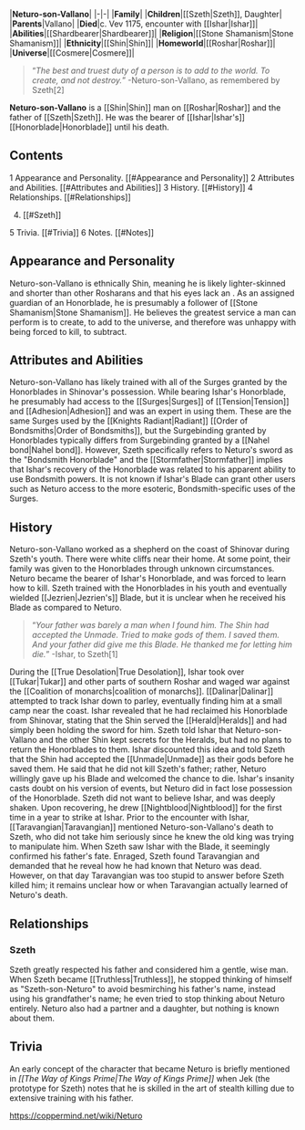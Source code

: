 |**Neturo-son-Vallano**|
|-|-|
|**Family**|
|**Children**|[[Szeth\|Szeth]], Daughter|
|**Parents**|Vallano|
|**Died**|c. Vev 1175, encounter with [[Ishar\|Ishar]]|
|**Abilities**|[[Shardbearer\|Shardbearer]]|
|**Religion**|[[Stone Shamanism\|Stone Shamanism]]|
|**Ethnicity**|[[Shin\|Shin]]|
|**Homeworld**|[[Roshar\|Roshar]]|
|**Universe**|[[Cosmere\|Cosmere]]|

>“*The best and truest duty of a person is to add to the world. To create, and not destroy.*”
\-Neturo-son-Vallano, as remembered by Szeth[2]


**Neturo-son-Vallano** is a [[Shin\|Shin]] man on [[Roshar\|Roshar]] and the father of [[Szeth\|Szeth]]. He was the bearer of [[Ishar\|Ishar's]] [[Honorblade\|Honorblade]] until his death.

## Contents

1 Appearance and Personality. [[#Appearance and Personality]] 
2 Attributes and Abilities. [[#Attributes and Abilities]] 
3 History. [[#History]] 
4 Relationships. [[#Relationships]] 

4. [[#Szeth]] 


5 Trivia. [[#Trivia]] 
6 Notes. [[#Notes]] 


## Appearance and Personality
Neturo-son-Vallano is ethnically Shin, meaning he is likely lighter-skinned and shorter than other Rosharans and that his eyes lack an . As an assigned guardian of an Honorblade, he is presumably a follower of [[Stone Shamanism\|Stone Shamanism]]. He believes the greatest service a man can perform is to create, to add to the universe, and therefore was unhappy with being forced to kill, to subtract.

## Attributes and Abilities
Neturo-son-Vallano has likely trained with all of the Surges granted by the Honorblades in Shinovar's possession. While bearing Ishar's Honorblade, he presumably had access to the [[Surges\|Surges]] of [[Tension\|Tension]] and [[Adhesion\|Adhesion]] and was an expert in using them. These are the same Surges used by the [[Knights Radiant\|Radiant]] [[Order of Bondsmiths\|Order of Bondsmiths]], but the Surgebinding granted by Honorblades typically differs from Surgebinding granted by a [[Nahel bond\|Nahel bond]]. However, Szeth specifically refers to Neturo's sword as the "Bondsmith Honorblade" and the [[Stormfather\|Stormfather]] implies that Ishar's recovery of the Honorblade was related to his apparent ability to use Bondsmith powers. It is not known if Ishar's Blade can grant other users such as Neturo access to the more esoteric, Bondsmith-specific uses of the Surges.

## History
Neturo-son-Vallano worked as a shepherd on the coast of Shinovar during Szeth's youth. There were white cliffs near their home. At some point, their family was given to the Honorblades through unknown circumstances. Neturo became the bearer of Ishar's Honorblade, and was forced to learn how to kill. Szeth trained with the Honorblades in his youth and eventually wielded [[Jezrien\|Jezrien's]] Blade, but it is unclear when he received his Blade as compared to Neturo.

>“*Your father was barely a man when I found him. The Shin had accepted the Unmade. Tried to make gods of them. I saved them. And your father did give me this Blade. He thanked me for letting him die.*”
\-Ishar, to Szeth[1]

During the [[True Desolation\|True Desolation]], Ishar took over [[Tukar\|Tukar]] and other parts of southern Roshar and waged war against the [[Coalition of monarchs\|coalition of monarchs]]. [[Dalinar\|Dalinar]] attempted to track Ishar down to parley, eventually finding him at a small camp near the coast. Ishar revealed that he had reclaimed his Honorblade from Shinovar, stating that the Shin served the [[Herald\|Heralds]] and had simply been holding the sword for him. Szeth told Ishar that Neturo-son-Vallano and the other Shin kept secrets for the Heralds, but had no plans to return the Honorblades to them. Ishar discounted this idea and told Szeth that the Shin had accepted the [[Unmade\|Unmade]] as their gods before he saved them. He said that he did not kill Szeth's father; rather, Neturo willingly gave up his Blade and welcomed the chance to die. Ishar's insanity casts doubt on his version of events, but Neturo did in fact lose possession of the Honorblade. Szeth did not want to believe Ishar, and was deeply shaken. Upon recovering, he drew [[Nightblood\|Nightblood]] for the first time in a year to strike at Ishar.
Prior to the encounter with Ishar, [[Taravangian\|Taravangian]] mentioned Neturo-son-Vallano's death to Szeth, who did not take him seriously since he knew the old king was trying to manipulate him. When Szeth saw Ishar with the Blade, it seemingly confirmed his father's fate. Enraged, Szeth found Taravangian and demanded that he reveal how he had known that Neturo was dead. However, on that day Taravangian was too stupid to answer before Szeth killed him; it remains unclear how or when Taravangian actually learned of Neturo's death.

## Relationships
### Szeth
Szeth greatly respected his father and considered him a gentle, wise man. When Szeth became [[Truthless\|Truthless]], he stopped thinking of himself as "Szeth-son-Neturo" to avoid besmirching his father's name, instead using his grandfather's name; he even tried to stop thinking about Neturo entirely. Neturo also had a partner and a daughter, but nothing is known about them.

## Trivia
An early concept of the character that became Neturo is briefly mentioned in *[[The Way of Kings Prime\|The Way of Kings Prime]]* when Jek (the prototype for Szeth) notes that he is skilled in the art of stealth killing due to extensive training with his father.


https://coppermind.net/wiki/Neturo